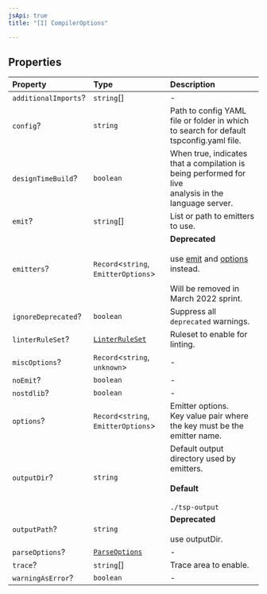 ```yaml
---
jsApi: true
title: "[I] CompilerOptions"

---
```

## Properties

| Property | Type | Description |
| :------ | :------ | :------ |
| `additionalImports`? | `string`[] | - |
| `config`? | `string` | Path to config YAML file or folder in which to search for default tspconfig.yaml file. |
| `designTimeBuild`? | `boolean` | When true, indicates that a compilation is being performed for live<br />analysis in the language server. |
| `emit`? | `string`[] | List or path to emitters to use. |
| `emitters`? | `Record`<`string`, `EmitterOptions`\> | **Deprecated**<br /><br />use [emit](CompilerOptions.md) and [options](CompilerOptions.md) instead.<br /><br />Will be removed in March 2022 sprint. |
| `ignoreDeprecated`? | `boolean` | Suppress all `deprecated` warnings. |
| `linterRuleSet`? | [`LinterRuleSet`](LinterRuleSet.md) | Ruleset to enable for linting. |
| `miscOptions`? | `Record`<`string`, `unknown`\> | - |
| `noEmit`? | `boolean` | - |
| `nostdlib`? | `boolean` | - |
| `options`? | `Record`<`string`, `EmitterOptions`\> | Emitter options.<br />Key value pair where the key must be the emitter name. |
| `outputDir`? | `string` | Default output directory used by emitters.<br /><br />**Default**<br /><br />` ./tsp-output ` |
| `outputPath`? | `string` | **Deprecated**<br /><br />use outputDir. |
| `parseOptions`? | [`ParseOptions`](ParseOptions.md) | - |
| `trace`? | `string`[] | Trace area to enable. |
| `warningAsError`? | `boolean` | - |
